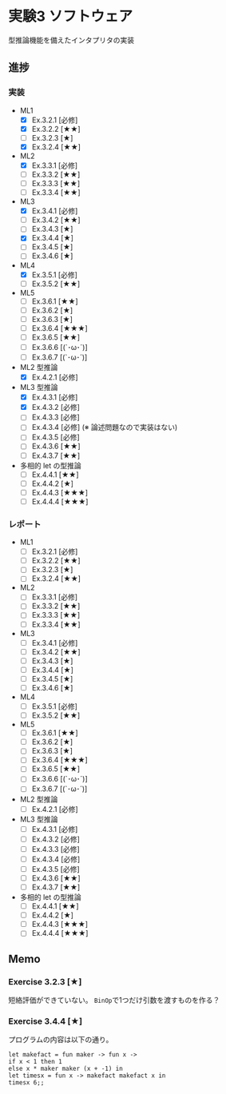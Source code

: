 # 実験3 ソフトウェア

型推論機能を備えたインタプリタの実装

## 進捗
### 実装
- ML1
  * [x] Ex.3.2.1 [必修]
  * [x] Ex.3.2.2 [★★]
  * [ ] Ex.3.2.3 [★]
  * [x] Ex.3.2.4 [★★]
- ML2
  * [x] Ex.3.3.1 [必修]
  * [ ] Ex.3.3.2 [★★]
  * [ ] Ex.3.3.3 [★★]
  * [ ] Ex.3.3.4 [★★]
- ML3
  * [x] Ex.3.4.1 [必修]
  * [ ] Ex.3.4.2 [★★]
  * [ ] Ex.3.4.3 [★]
  * [x] Ex.3.4.4 [★]
  * [ ] Ex.3.4.5 [★]
  * [ ] Ex.3.4.6 [★]
- ML4
  * [x] Ex.3.5.1 [必修]
  * [ ] Ex.3.5.2 [★★]
- ML5
  * [ ] Ex.3.6.1 [★★]
  * [ ] Ex.3.6.2 [★]
  * [ ] Ex.3.6.3 [★]
  * [ ] Ex.3.6.4 [★★★]
  * [ ] Ex.3.6.5 [★★]
  * [ ] Ex.3.6.6 [(`･ω･´)]
  * [ ] Ex.3.6.7 [(`･ω･´)]
- ML2 型推論
  * [x] Ex.4.2.1 [必修]
- ML3 型推論
  * [x] Ex.4.3.1 [必修]
  * [x] Ex.4.3.2 [必修]
  * [ ] Ex.4.3.3 [必修]
  * [ ] Ex.4.3.4 [必修] (※ 論述問題なので実装はない)
  * [ ] Ex.4.3.5 [必修]
  * [ ] Ex.4.3.6 [★★]
  * [ ] Ex.4.3.7 [★★]
- 多相的 let の型推論
  * [ ] Ex.4.4.1 [★★]
  * [ ] Ex.4.4.2 [★]
  * [ ] Ex.4.4.3 [★★★]
  * [ ] Ex.4.4.4 [★★★]

### レポート
- ML1
  * [ ] Ex.3.2.1 [必修]
  * [ ] Ex.3.2.2 [★★]
  * [ ] Ex.3.2.3 [★]
  * [ ] Ex.3.2.4 [★★]
- ML2
  * [ ] Ex.3.3.1 [必修]
  * [ ] Ex.3.3.2 [★★]
  * [ ] Ex.3.3.3 [★★]
  * [ ] Ex.3.3.4 [★★]
- ML3
  * [ ] Ex.3.4.1 [必修]
  * [ ] Ex.3.4.2 [★★]
  * [ ] Ex.3.4.3 [★]
  * [ ] Ex.3.4.4 [★]
  * [ ] Ex.3.4.5 [★]
  * [ ] Ex.3.4.6 [★]
- ML4
  * [ ] Ex.3.5.1 [必修]
  * [ ] Ex.3.5.2 [★★]
- ML5
  * [ ] Ex.3.6.1 [★★]
  * [ ] Ex.3.6.2 [★]
  * [ ] Ex.3.6.3 [★]
  * [ ] Ex.3.6.4 [★★★]
  * [ ] Ex.3.6.5 [★★]
  * [ ] Ex.3.6.6 [(`･ω･´)]
  * [ ] Ex.3.6.7 [(`･ω･´)]
- ML2 型推論
  * [ ] Ex.4.2.1 [必修]
- ML3 型推論
  * [ ] Ex.4.3.1 [必修]
  * [ ] Ex.4.3.2 [必修]
  * [ ] Ex.4.3.3 [必修]
  * [ ] Ex.4.3.4 [必修] 
  * [ ] Ex.4.3.5 [必修]
  * [ ] Ex.4.3.6 [★★]
  * [ ] Ex.4.3.7 [★★]
- 多相的 let の型推論
  * [ ] Ex.4.4.1 [★★]
  * [ ] Ex.4.4.2 [★]
  * [ ] Ex.4.4.3 [★★★]
  * [ ] Ex.4.4.4 [★★★]

## Memo
### Exercise 3.2.3 [★]
短絡評価ができていない。
`BinOp`で1つだけ引数を渡すものを作る？

### Exercise 3.4.4 [★]
プログラムの内容は以下の通り。

```
let makefact = fun maker -> fun x -> 
if x < 1 then 1
else x * maker maker (x + -1) in
let timesx = fun x -> makefact makefact x in
timesx 6;;
```
